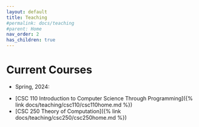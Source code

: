 ```yaml
---
layout: default
title: Teaching
#permalink: docs/teaching
#parent: Home
nav_order: 2
has_children: true
---
```


# Current Courses

  *   Spring, 2024: 
  - [CSC 110 Introduction to Computer Science Through Programming]({% link docs/teaching/csc110/csc110home.md %})
  - [CSC 250 Theory of Computation]({% link docs/teaching/csc250/csc250home.md %})
  
<!-- 

# Past Courses 

  *   Fall, 2022: - [CSC 110 Introduction to Computer Science Through Programming](./classes/csc111/class-info.html)
  *   Fall, 2022: - [CSC 212 Programming With Data Structures](./classes/csc111/class-info.html)
  *   Fall, 2022: - [CSC 250 - Theory of Computation](./classes/csc250/class-info.html)
  *   Spring, 2022: - [CSC 111 Introduction to Computer Science Through Programming](./classes/csc111/class-info.html)
  *   Spring, 2022: - [CSC 250 - Theory of Computation](./classes/csc250/class-info.html)
  *   Fall, 2021 (first half): - [CSC 103 - How do Computers Work](./classes/csc103/class-info.html)
  *   Fall, 2021 (second half): - [CSC 102 - How the Internet Works](./classes/csc102/class-info.html)
  *   Fall, 2021: - [CSC 111 Introduction to Computer Science Through Programming](./classes/csc111/class-info.html)
  *   Fall, 2021: - [CSC 250 - Theory of Computation](./classes/csc250/class-info.html)
 -->